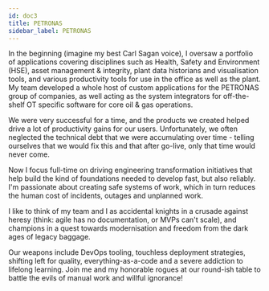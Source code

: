 ```yaml
---
id: doc3
title: PETRONAS
sidebar_label: PETRONAS
---
```


In the beginning (imagine my best Carl Sagan voice), I oversaw a portfolio of applications covering disciplines such as Health, Safety and Environment (HSE), asset management & integrity, plant data historians and visualisation tools, and various productivity tools for use in the office as well as the plant. My team developed a whole host of custom applications for the PETRONAS group of companies, as well acting as the system integrators for off-the-shelf OT specific software for core oil & gas operations. 

We were very successful for a time, and the products we created helped drive a lot of productivity gains for our users. Unfortunately, we often neglected the technical debt that we were accumulating over time - telling ourselves that we would fix this and that after go-live, only that time would never come. 

Now I focus full-time on driving engineering transformation initiatives that help build the kind of foundations needed to develop fast, but also reliably. I'm passionate about creating safe systems of work, which in turn reduces the human cost of incidents, outages and unplanned work. 

I like to think of my team and I as accidental knights in a crusade against heresy (think: agile has no documentation, or MVPs can't scale), and champions in a quest towards modernisation and freedom from the dark ages of legacy baggage.

Our weapons include DevOps tooling, touchless deployment strategies, shifting left for quality, everything-as-a-code and a severe addiction to lifelong learning. Join me and my honorable rogues at our round-ish table to battle the evils of manual work and willful ignorance!

